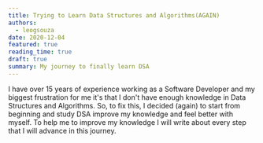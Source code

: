 ```yaml
---
title: Trying to Learn Data Structures and Algorithms(AGAIN)
authors: 
  - leogsouza
date: 2020-12-04
featured: true
reading_time: true
draft: true
summary: My journey to finally learn DSA
---
```


I have over 15 years of experience working as a Software Developer and my biggest frustration for me it's that I don't have enough knowledge in Data Structures and Algorithms. So, to fix this, I decided (again) to start from beginning and study DSA improve my knowledge and feel better with myself. To help me to improve my knowledge I will write about every step that I will advance in this journey.